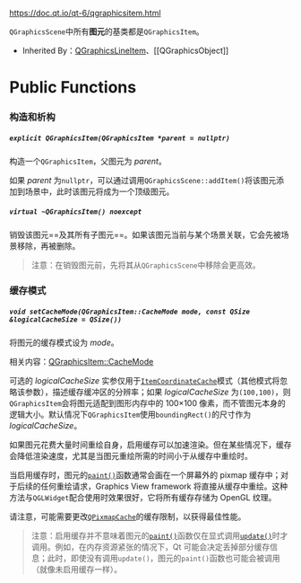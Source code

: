 https://doc.qt.io/qt-6/qgraphicsitem.html

`QGraphicsScene`中所有**图元**的基类都是`QGraphicsItem`。

- Inherited By：[QGraphicsLineItem](https://doc.qt.io/qt-6/qgraphicslineitem.html)、[[QGraphicsObject]]

# Public Functions

### 构造和析构

##### `explicit QGraphicsItem(QGraphicsItem *parent = nullptr)`

构造一个`QGraphicsItem`，父图元为 *parent*。

如果 *parent* 为`nullptr`，可以通过调用`QGraphicsScene::addItem()`将该图元添加到场景中，此时该图元将成为一个顶级图元。

##### `virtual ~QGraphicsItem() noexcept`

销毁该图元==及其所有子图元==。如果该图元当前与某个场景关联，它会先被场景移除，再被删除。

> 注意：在销毁图元前，先将其从`QGraphicsScene`中移除会更高效。

### 缓存模式

##### `void setCacheMode(QGraphicsItem::CacheMode mode, const QSize &logicalCacheSize = QSize())`

将图元的缓存模式设为 *mode*。

相关内容：[QGraphicsItem::CacheMode](https://doc.qt.io/qt-6/qgraphicsitem.html#CacheMode-enum)

可选的 *logicalCacheSize* 实参仅用于[`ItemCoordinateCache`](https://doc.qt.io/qt-6/qgraphicsitem.html#CacheMode-enum)模式（其他模式将忽略该参数），描述缓存缓冲区的分辨率；如果 *logicalCacheSize* 为`(100,100)`，则`QGraphicsItem`会将图元适配到图形内存中的 100×100 像素，而不管图元本身的逻辑大小。默认情况下`QGraphicsItem`使用`boundingRect()`的尺寸作为 *logicalCacheSize*。

如果图元花费大量时间重绘自身，启用缓存可以加速渲染。但在某些情况下，缓存会降低渲染速度，尤其是当图元重绘所需的时间小于从缓存中重绘时。

当启用缓存时，图元的[`paint()`](https://doc.qt.io/qt-6/qgraphicsitem.html#paint)函数通常会画在一个屏幕外的 pixmap 缓存中；对于后续的任何重绘请求，Graphics View framework 将直接从缓存中重绘。这种方法与`QGLWidget`配合使用时效果很好，它将所有缓存存储为 OpenGL 纹理。

请注意，可能需要更改[`QPixmapCache`](https://doc.qt.io/qt-6/qpixmapcache.html)的缓存限制，以获得最佳性能。

> 注意：启用缓存并不意味着图元的[`paint()`](https://doc.qt.io/qt-6/qgraphicsitem.html#paint)函数仅在显式调用[`update()`](https://doc.qt.io/qt-6/qgraphicsitem.html#update)时才调用。例如，在内存资源紧张的情况下，Qt 可能会决定丢掉部分缓存信息；此时，即使没有调用`update()`，图元的`paint()`函数也可能会被调用（就像未启用缓存一样）。